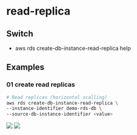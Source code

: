 # read-replica

## Switch
* aws rds create-db-instance-read-replica help

## Examples
### 01 create read replicas
````bash
# Read replicas (horizontal scalling)
aws rds create-db-instance-read-replica \
--instance-identifier demo-rds-db \
--source-db-instance-identifier <value>
````
[<img src="https://i.imgur.com/Gh60zyS.png">](https://i.imgur.com/Gh60zyS.png)
[<img src="https://i.imgur.com/ukiGSI8.png">](https://i.imgur.com/ukiGSI8.png)
